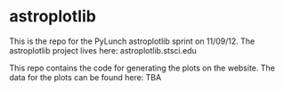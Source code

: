 astroplotlib
============

This is the repo for the PyLunch astroplotlib sprint on 11/09/12. The astroplotlib project lives here: astroplotlib.stsci.edu

This repo contains the code for generating the plots on the website. The data for the plots can be found here: TBA

